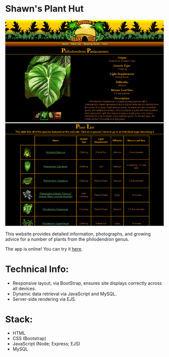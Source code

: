 # Shawn's Plant Hut

![Plant Site Sample Image 1](https://github.com/Shawn-29/Website-Philodendron-Genus/blob/main/public/images/PlantSiteSample1.jpg)
![Plant Site Sample Image 2](https://github.com/Shawn-29/Website-Philodendron-Genus/blob/main/public/images/PlantSiteSample2.jpg)

This website provides detailed information, photographs, and growing advice for a number of plants from the philodendron genus.

The app is online! You can try it [here](https://shawn-plant-hut.herokuapp.com/).

# Technical Info:
- Responsive layout, via BootStrap, ensures site displays correctly across all devices.
- Dynamic data retrieval via JavaScript and MySQL.
- Server-side rendering via EJS.

# Stack:
- HTML
- CSS (Bootstrap)
- JavaScript (Node; Express; EJS)
- MySQL
